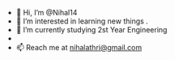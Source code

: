 - 👋 Hi, I’m @Nihal14
- 👀 I’m interested in learning new things .
- 🌱 I’m currently studying 2st Year Engineering
- 
- 📫 Reach me at nihalathri@gmail.com 
<!---
Nihal14/Nihal14 is a ✨ special ✨ repository because its `README.md` (this file) appears on your GitHub profile.
You can click the Preview link to take a look at your changes.
--->
